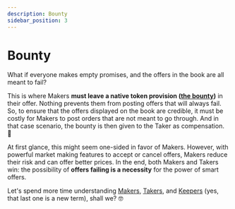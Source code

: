 ```yaml
---
description: Bounty
sidebar_position: 3
---
```



# Bounty

What if everyone makes empty promises, and the offers in the book are all meant to fail?

This is where Makers **must leave a native token provision ([the bounty](../../terms/bounty.md))** in their offer. Nothing prevents them from posting offers that will always fail. So, to ensure that the offers displayed on the book are credible, it must be costly for Makers to post orders that are not meant to go through. And in that case scenario, the bounty is then given to the Taker as compensation. 💎

At first glance, this might seem one-sided in favor of Makers. However, with powerful market making features to accept or cancel offers, Makers reduce their risk and can offer better prices.
In the end, both Makers and Takers win: the possibility of **offers failing is a necessity** for the power of smart offers.

Let's spend more time understanding [Makers](./makers-takers-keepers/makers.md), [Takers](./makers-takers-keepers/takers.md), and [Keepers](./makers-takers-keepers/keepers.md) (yes, that last one is a new term), shall we? 🤓